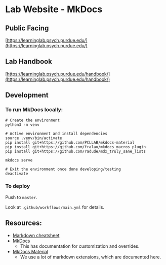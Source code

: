 # Lab Website - MkDocs

## Public Facing

[https://learninglab.psych.purdue.edu/](https://learninglab.psych.purdue.edu/)

## Lab Handbook

[https://learninglab.psych.purdue.edu/handbook/](https://learninglab.psych.purdue.edu/handbook/)

## Development

### To run MkDocs locally:

```
# Create the environment
python3 -m venv

# Active environment and install dependencies
source .venv/bin/activate
pip install git+https://github.com/PCLLAB/mkdocs-material
pip install git+https://github.com/fralau/mkdocs_macros_plugin
pip install git+https://github.com/radude/mdx_truly_sane_lists

mkdocs serve

# Exit the environment once done developing/testing
deactivate
```

### To deploy

Push to `master`.

Look at `.github/workflows/main.yml` for details.

## Resources:

- [Markdown cheatsheet](https://github.com/adam-p/markdown-here/wiki/Markdown-Cheatsheet)
- [MkDocs](https://www.mkdocs.org/)
  - This has documentation for customization and overrides.
- [MkDocs Material](https://squidfunk.github.io/mkdocs-material/)
  - We use a lot of markdown extensions, which are documented here.
